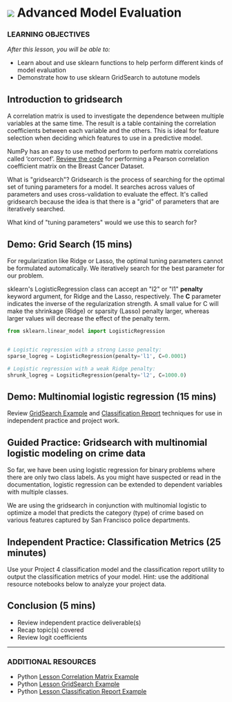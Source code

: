 
# ![](https://ga-dash.s3.amazonaws.com/production/assets/logo-9f88ae6c9c3871690e33280fcf557f33.png) Advanced Model Evaluation

### LEARNING OBJECTIVES
*After this lesson, you will be able to:*
- Learn about and use sklearn functions to help perform different kinds of model evaluation
- Demonstrate how to use sklearn GridSearch to autotune models

<a name="introduction"></a>
## Introduction to gridsearch 

A correlation matrix is used to investigate the dependence between multiple variables at the same time. The result is a table containing the correlation coefficients between each variable and the others. This is ideal for feature selection when deciding which features to use in a predictive model.		 

NumPy has an easy to use method perform to perform matrix correlations called ‘corrcoef’. [Review the code](./code/starter-code/week4-4.1-breast-cancer-coefficients.ipynb) for performing a Pearson correlation coefficient matrix on the Breast Cancer Dataset.

What is "gridsearch"? Gridsearch is the process of searching for the optimal set of tuning parameters for a model. It searches across values of parameters and uses cross-validation to evaluate the effect. It's called gridsearch because the idea is that there is a "grid" of parameters that are iteratively searched.

What kind of "tuning parameters" would we use this to search for?

<a name="demo"></a>
## Demo: Grid Search (15 mins)

For regularization like Ridge or Lasso, the optimal tuning parameters cannot be formulated automatically. We iteratively search for the best parameter for our problem.

sklearn's LogisticRegression class can accept an "l2" or "l1" **penalty** keyword argument, for Ridge and the Lasso, respectively. The **C** parameter indicates the inverse of the regularization strength. A small value for C will make the shrinkage (Ridge) or sparsity (Lasso) penalty larger, whereas larger values will decrease the effect of the penalty term.

```python
from sklearn.linear_model import LogisticRegression


# Logistic regression with a strong Lasso penalty:
sparse_logreg = LogisticRegression(penalty='l1', C=0.0001)

# Logistic regression with a weak Ridge penalty:
shrunk_logreg = LogsiticRegression(penalty='l2', C=1000.0)
```


<a name="demo"></a>
## Demo: Multinomial logistic regression (15 mins)

Review [GridSearch Example](./code/starter-code/week4-4.1-search-grid.ipynb) and [Classification Report](./code/starter-code/week4-4.1-classification-report.ipynb) techniques for use in independent practice and project work.


<a name="guided-practice"></a>
## Guided Practice: Gridsearch with multinomial logistic modeling on crime data 

So far, we have been using logistic regression for binary problems where there are only two class labels. As you might have suspected or read in the documentation, logistic regression can be extended to dependent variables with multiple classes.

We are using the gridsearch in conjunction with multinomial logistic to optimize a model that predicts the category (type) of crime based on various features captured by San Francisco police departments.

<a name="ind-practice"></a>
## Independent Practice: Classification Metrics (25 minutes)

Use your Project 4 classification model and the classification report utility to output the classification metrics of your model. Hint: use the additional resource notebooks below to analyze your project data.

<a name="conclusion"></a>
## Conclusion (5 mins)
- Review independent practice deliverable(s)
- Recap topic(s) covered
- Review logit coefficients

***

### ADDITIONAL RESOURCES
- Python [Lesson Correlation Matrix Example](./code/starter-code/week4-4.1-breast-cancer-coefficients.ipynb)
- Python [Lesson GridSearch Example](./code/starter-code/week4-4.1-search-grid.ipynb)
- Python [Lesson Classification Report Example](./code/starter-code/week4-4.1-classification-report.ipynb)
